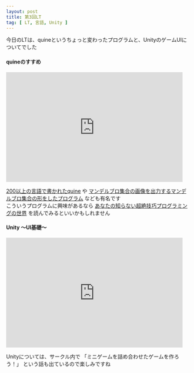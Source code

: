 ```yaml
---
layout: post
title: 第3回LT
tag: [ LT, 言語, Unity ]
---
```


今日のLTは、quineというちょっと変わったプログラムと、UnityのゲームUIについてでした

#### quineのすすめ
<iframe src="https://docs.google.com/presentation/d/e/2PACX-1vRoqbsD8aJMcMk_E1rnSvz8JmeIbbHBOg2D-VGNJ4EQc_SPRVl0gYUKVJsazaMI9pwysO8uf5ePXS6l/embed?start=false&loop=false&delayms=3000" frameborder="0" width="480" height="299" allowfullscreen="true" mozallowfullscreen="true" webkitallowfullscreen="true"></iframe>

[200以上の言語で書かれたquine](https://github.com/MakeNowJust/quine) や [マンデルブロ集合の画像を出力するマンデルブロ集合の形をしたプログラム](http://preshing.com/20110926/high-resolution-mandelbrot-in-obfuscated-python/) なども有名です  
こういうプログラムに興味があるなら [あなたの知らない超絶技巧プログラミングの世界](http://amzn.asia/b2q0cuJ) を読んでみるといいかもしれません


#### Unity 〜UI基礎〜
<iframe src="https://docs.google.com/presentation/d/e/2PACX-1vTAgX6f-Hv406TB3wPiKcjHvzWD2IcXOrrU6nL0YMiFobeRguSqMfmFRquMr0QU1W-tR-jXUI5wDeNs/embed?start=false&loop=false&delayms=3000" frameborder="0" width="480" height="299" allowfullscreen="true" mozallowfullscreen="true" webkitallowfullscreen="true"></iframe>

Unityについては、サークル内で 「ミニゲームを詰め合わせたゲームを作ろう！」 という話も出ているので楽しみですね
